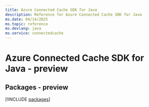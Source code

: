 ```yaml
---
title: Azure Connected Cache SDK for Java
description: Reference for Azure Connected Cache SDK for Java
ms.date: 04/14/2025
ms.topic: reference
ms.devlang: java
ms.service: connectedcache
---
```

# Azure Connected Cache SDK for Java - preview
## Packages - preview
[!INCLUDE [packages](connected-cache-index.md)]